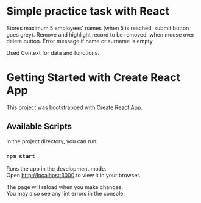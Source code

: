 # Simple practice task with React

Stores maximum 5 employees' names (when 5 is reached, submit button goes grey).
Remove and highlight record to be removed, when mouse over delete button.
Error message if name or surname is empty.

Used Context for data and functions.

# Getting Started with Create React App

This project was bootstrapped with [Create React App](https://github.com/facebook/create-react-app).

## Available Scripts

In the project directory, you can run:

### `npm start`

Runs the app in the development mode.\
Open [http://localhost:3000](http://localhost:3000) to view it in your browser.

The page will reload when you make changes.\
You may also see any lint errors in the console.
